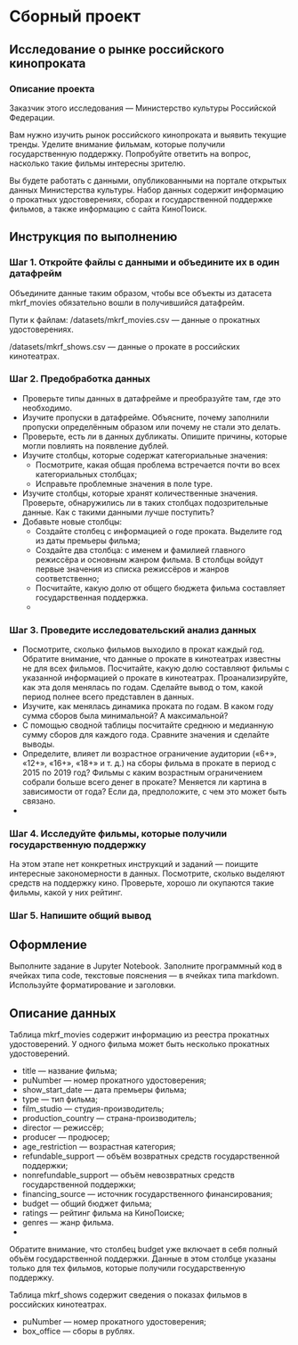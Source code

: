 # Сборный проект
## Исследование о рынке российского кинопроката
### Описание проекта

Заказчик этого исследования — Министерство культуры Российской Федерации. 

Вам нужно изучить рынок российского кинопроката и выявить текущие тренды. Уделите внимание фильмам, которые получили государственную поддержку. Попробуйте ответить на вопрос, насколько такие фильмы интересны зрителю. 

Вы будете работать с данными, опубликованными на портале открытых данных Министерства культуры. Набор данных содержит информацию о прокатных удостоверениях, сборах и государственной поддержке фильмов, а также информацию с сайта КиноПоиск. 

## Инструкция по выполнению
### Шаг 1. Откройте файлы с данными и объедините их в один датафрейм

Объедините данные таким образом, чтобы все объекты из датасета mkrf_movies обязательно вошли в получившийся датафрейм. 

Пути к файлам: 
/datasets/mkrf_movies.csv — данные о прокатных удостоверениях. 

/datasets/mkrf_shows.csv — данные о прокате в российских кинотеатрах. 

### Шаг 2. Предобработка данных

- Проверьте типы данных в датафрейме и преобразуйте там, где это необходимо.
- Изучите пропуски в датафрейме. Объясните, почему заполнили пропуски определённым образом или почему не стали это делать.
- Проверьте, есть ли в данных дубликаты. Опишите причины, которые могли повлиять на появление дублей.
- Изучите столбцы, которые содержат категориальные значения:
  - Посмотрите, какая общая проблема встречается почти во всех категориальных столбцах;
  - Исправьте проблемные значения в поле type.
- Изучите столбцы, которые хранят количественные значения. Проверьте, обнаружились ли в таких столбцах подозрительные данные. Как с такими данными лучше поступить?
- Добавьте новые столбцы:
  - Создайте столбец с информацией о годе проката. Выделите год из даты премьеры фильма;
  - Создайте два столбца: с именем и фамилией главного режиссёра и основным жанром фильма. В столбцы войдут первые значения из списка режиссёров и жанров соответственно;
  - Посчитайте, какую долю от общего бюджета фильма составляет государственная поддержка.
  - 
### Шаг 3. Проведите исследовательский анализ данных

- Посмотрите, сколько фильмов выходило в прокат каждый год. Обратите внимание, что данные о прокате в кинотеатрах известны не для всех фильмов. Посчитайте, какую долю составляют фильмы с указанной информацией о прокате в кинотеатрах. Проанализируйте, как эта доля менялась по годам. Сделайте вывод о том, какой период полнее всего представлен в данных.
- Изучите, как менялась динамика проката по годам. В каком году сумма сборов была минимальной? А максимальной?
- С помощью сводной таблицы посчитайте среднюю и медианную сумму сборов для каждого года. Сравните значения и сделайте выводы.
- Определите, влияет ли возрастное ограничение аудитории («6+», «12+», «16+», «18+» и т. д.) на сборы фильма в прокате в период с 2015 по 2019 год? Фильмы с каким возрастным ограничением собрали больше всего денег в прокате? Меняется ли картина в зависимости от года? Если да, предположите, с чем это может быть связано.
- 
### Шаг 4. Исследуйте фильмы, которые получили государственную поддержку

На этом этапе нет конкретных инструкций и заданий — поищите интересные закономерности в данных. Посмотрите, сколько выделяют средств на поддержку кино. Проверьте, хорошо ли окупаются такие фильмы, какой у них рейтинг. 

### Шаг 5. Напишите общий вывод

## Оформление
Выполните задание в Jupyter Notebook. Заполните программный код в ячейках типа code, текстовые пояснения — в ячейках типа markdown. Используйте форматирование и заголовки.

## Описание данных

Таблица mkrf_movies содержит информацию из реестра прокатных удостоверений. У одного фильма может быть несколько прокатных удостоверений. 
- title — название фильма;
- puNumber — номер прокатного удостоверения;
- show_start_date — дата премьеры фильма;
- type — тип фильма;
- film_studio — студия-производитель;
- production_country — страна-производитель;
- director — режиссёр;
- producer — продюсер;
- age_restriction — возрастная категория;
- refundable_support — объём возвратных средств государственной поддержки;
- nonrefundable_support — объём невозвратных средств государственной поддержки;
- financing_source — источник государственного финансирования;
- budget — общий бюджет фильма;
- ratings — рейтинг фильма на КиноПоиске;
- genres — жанр фильма.
- 
Обратите внимание, что столбец budget уже включает в себя полный объём государственной поддержки. Данные в этом столбце указаны только для тех фильмов, которые получили государственную поддержку.

Таблица mkrf_shows содержит сведения о показах фильмов в российских кинотеатрах.
- puNumber — номер прокатного удостоверения;
- box_office — сборы в рублях.
